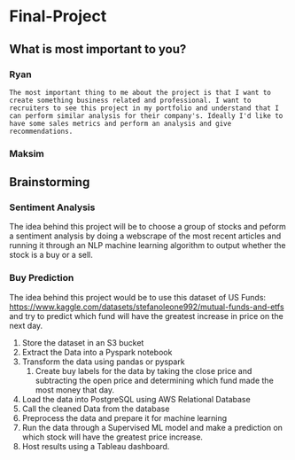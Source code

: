 # Final-Project

## What is most important to you?
### Ryan
    The most important thing to me about the project is that I want to create something business related and professional. I want to recruiters to see this project in my portfolio and understand that I can perform similar analysis for their company's. Ideally I'd like to have some sales metrics and perform an analysis and give recommendations.

### Maksim

## Brainstorming
### Sentiment Analysis
The idea behind this project will be to choose a group of stocks and peform a sentiment analysis by doing a webscrape of the most recent articles and running it through an NLP machine learning algorithm to output whether the stock is a buy or a sell.

### Buy Prediction
The idea behind this project would be to use this dataset of US Funds: https://www.kaggle.com/datasets/stefanoleone992/mutual-funds-and-etfs
and try to predict which fund will have the greatest increase in price on the next day.
1. Store the dataset in an S3 bucket
2. Extract the Data into a Pyspark notebook
3. Transform the data using pandas or pyspark
   1. Create buy labels for the data by taking the close price and subtracting the open price and determining which fund made the most money that day.
4. Load the data into PostgreSQL using AWS Relational Database
5. Call the cleaned Data from the database
6. Preprocess the data and prepare it for machine learning
7. Run the data through a Supervised ML model and make a prediction on which stock will have the greatest price increase.
8. Host results using a Tableau dashboard. 